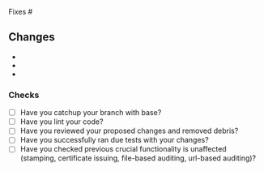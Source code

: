 Fixes #

## Changes

-
-
-

### Checks

-   [ ] Have you catchup your branch with base?
-   [ ] Have you lint your code?
-   [ ] Have you reviewed your proposed changes and removed debris?
-   [ ] Have you successfully ran due tests with your changes?
-   [ ] Have you checked previous crucial functionality is unaffected (stamping, certificate issuing, file-based auditing, url-based auditing)?
